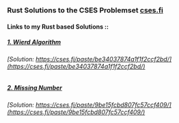 ### Rust Solutions to the CSES Problemset [cses.fi](https://cses.fi) 

#### Links to my Rust based Solutions ::

##### [1. Wierd Algorithm](https://cses.fi/problemset/task/1068)
###### [Solution: https://cses.fi/paste/be34037874a1f1f2ccf2bd/](https://cses.fi/paste/be34037874a1f1f2ccf2bd/)

##### [2. Missing Number](https://cses.fi/problemset/task/1083)
###### [Solution: https://cses.fi/paste/9be15fcbd807fc57ccf409/](https://cses.fi/paste/9be15fcbd807fc57ccf409/) 